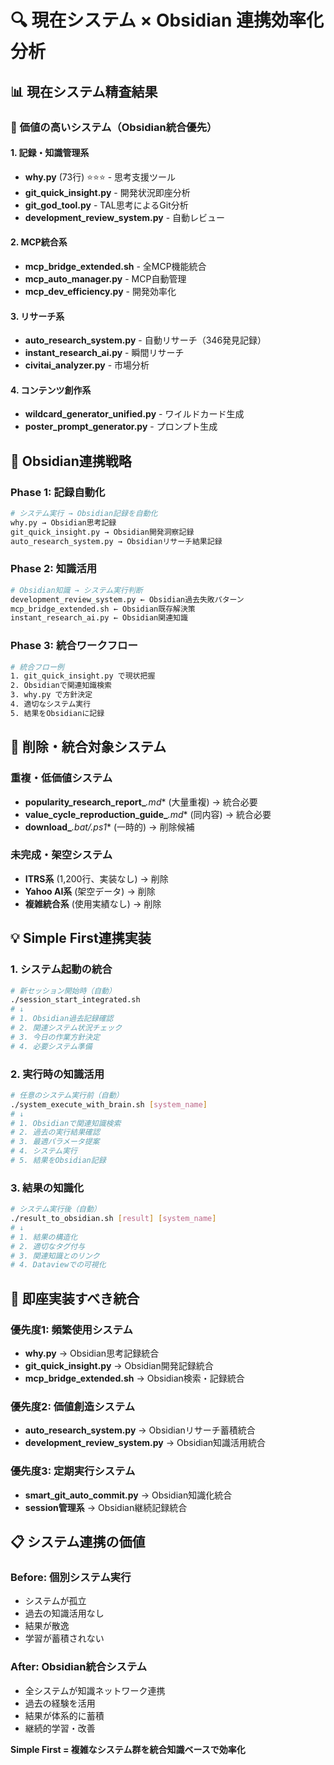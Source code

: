 # 🔍 現在システム × Obsidian 連携効率化分析

## 📊 現在システム精査結果

### 🎯 価値の高いシステム（Obsidian統合優先）

#### 1. 記録・知識管理系
- **why.py** (73行) ⭐⭐⭐ - 思考支援ツール
- **git_quick_insight.py** - 開発状況即座分析
- **git_god_tool.py** - TAL思考によるGit分析
- **development_review_system.py** - 自動レビュー

#### 2. MCP統合系  
- **mcp_bridge_extended.sh** - 全MCP機能統合
- **mcp_auto_manager.py** - MCP自動管理
- **mcp_dev_efficiency.py** - 開発効率化

#### 3. リサーチ系
- **auto_research_system.py** - 自動リサーチ（346発見記録）
- **instant_research_ai.py** - 瞬間リサーチ
- **civitai_analyzer.py** - 市場分析

#### 4. コンテンツ創作系
- **wildcard_generator_unified.py** - ワイルドカード生成
- **poster_prompt_generator.py** - プロンプト生成

## 🔗 Obsidian連携戦略

### Phase 1: 記録自動化
```bash
# システム実行 → Obsidian記録を自動化
why.py → Obsidian思考記録
git_quick_insight.py → Obsidian開発洞察記録
auto_research_system.py → Obsidianリサーチ結果記録
```

### Phase 2: 知識活用
```bash
# Obsidian知識 → システム実行判断
development_review_system.py ← Obsidian過去失敗パターン
mcp_bridge_extended.sh ← Obsidian既存解決策
instant_research_ai.py ← Obsidian関連知識
```

### Phase 3: 統合ワークフロー
```bash
# 統合フロー例
1. git_quick_insight.py で現状把握
2. Obsidianで関連知識検索
3. why.py で方針決定
4. 適切なシステム実行
5. 結果をObsidianに記録
```

## 🚫 削除・統合対象システム

### 重複・低価値システム
- **popularity_research_report_***.md** (大量重複) → 統合必要
- **value_cycle_reproduction_guide_***.md** (同内容) → 統合必要
- **download_***.bat/.ps1** (一時的) → 削除候補

### 未完成・架空システム
- **ITRS系** (1,200行、実装なし) → 削除
- **Yahoo AI系** (架空データ) → 削除
- **複雑統合系** (使用実績なし) → 削除

## 💡 Simple First連携実装

### 1. システム起動の統合
```bash
# 新セッション開始時（自動）
./session_start_integrated.sh
# ↓
# 1. Obsidian過去記録確認
# 2. 関連システム状況チェック
# 3. 今日の作業方針決定
# 4. 必要システム準備
```

### 2. 実行時の知識活用
```bash
# 任意のシステム実行前（自動）
./system_execute_with_brain.sh [system_name]
# ↓  
# 1. Obsidianで関連知識検索
# 2. 過去の実行結果確認
# 3. 最適パラメータ提案
# 4. システム実行
# 5. 結果をObsidian記録
```

### 3. 結果の知識化
```bash
# システム実行後（自動）
./result_to_obsidian.sh [result] [system_name]
# ↓
# 1. 結果の構造化
# 2. 適切なタグ付与
# 3. 関連知識とのリンク
# 4. Dataviewでの可視化
```

## 🎯 即座実装すべき統合

### 優先度1: 頻繁使用システム
- **why.py** → Obsidian思考記録統合
- **git_quick_insight.py** → Obsidian開発記録統合
- **mcp_bridge_extended.sh** → Obsidian検索・記録統合

### 優先度2: 価値創造システム  
- **auto_research_system.py** → Obsidianリサーチ蓄積統合
- **development_review_system.py** → Obsidian知識活用統合

### 優先度3: 定期実行システム
- **smart_git_auto_commit.py** → Obsidian知識化統合
- **session管理系** → Obsidian継続記録統合

## 📋 システム連携の価値

### Before: 個別システム実行
- システムが孤立
- 過去の知識活用なし
- 結果が散逸
- 学習が蓄積されない

### After: Obsidian統合システム
- 全システムが知識ネットワーク連携
- 過去の経験を活用
- 結果が体系的に蓄積
- 継続的学習・改善

**Simple First = 複雑なシステム群を統合知識ベースで効率化**